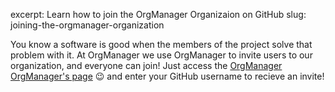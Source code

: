 excerpt: Learn how to join the OrgManager Organizaion on GitHub
slug: joining-the-orgmanager-organization

You know a software is good when the members of the project solve that problem with it. At OrgManager we use OrgManager to invite users to our organization, and everyone can join!
Just access the [OrgManager OrgManager's page](https://orgmanager.miguelpiedrafita.com/o/orgmanager) :wink: and enter your GitHub username to recieve an invite!